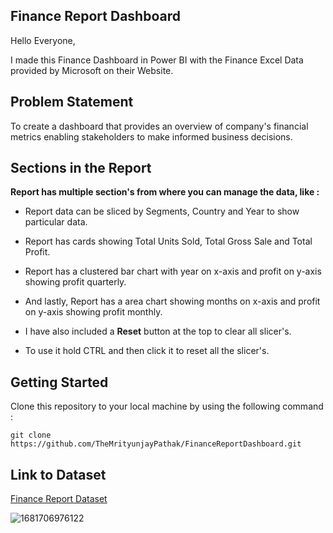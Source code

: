 ## Finance Report Dashboard

Hello Everyone, 

I made this Finance Dashboard in Power BI with the Finance Excel Data provided by Microsoft on their Website.

## Problem Statement

To create a dashboard that provides an overview of company's financial metrics enabling stakeholders to make informed business decisions.

## Sections in the Report

**Report has multiple section's from where you can manage the data, like :**

- Report data can be sliced by Segments, Country and Year to show particular data.

- Report has cards showing Total Units Sold, Total Gross Sale and Total Profit.

- Report has a clustered bar chart with year on x-axis and profit on y-axis showing profit quarterly.

- And lastly, Report has a area chart showing months on x-axis and profit on y-axis showing profit monthly.

- I have also included a **Reset** button at the top to clear all slicer's.

- To use it hold CTRL and then click it to reset all the slicer's.

## Getting Started

Clone this repository to your local machine by using the following command :
```
git clone https://github.com/TheMrityunjayPathak/FinanceReportDashboard.git
```

## Link to Dataset
[Finance Report Dataset](https://github.com/TheMrityunjayPathak/FinanceReportDashboard/blob/main/financial_data.csv)

![1681706976122](https://github.com/TheMrityunjayPathak/FinanceReportDashboard/assets/123563634/3bf0ea5e-1d2f-4062-9c21-d11682c66eb3)

